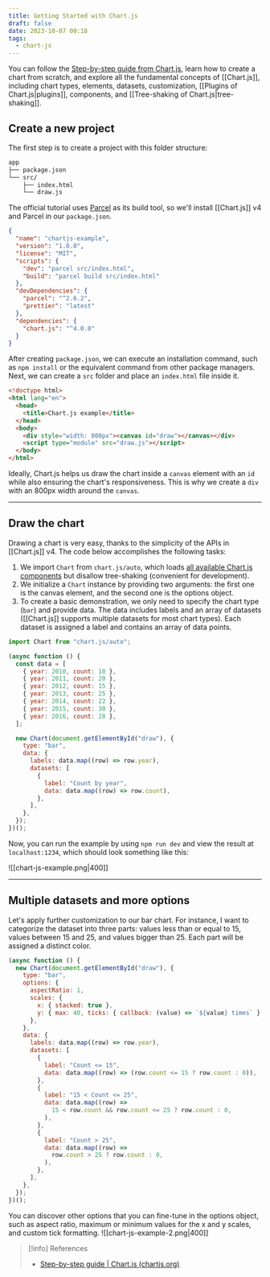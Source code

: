 ```yaml
---
title: Getting Started with Chart.js
draft: false
date: 2023-10-07 00:18
tags:
  - chart-js
---
```


You can follow the [Step-by-step guide from Chart.js](https://www.chartjs.org/docs/latest/getting-started/usage.html), learn how to create a chart from scratch, and explore all the fundamental concepts of [[Chart.js]], including chart types, elements, datasets, customization, [[Plugins of Chart.js|plugins]], components, and [[Tree-shaking of Chart.js|tree-shaking]].
## Create a new project
The first step is to create a project with this folder structure:
```bash
app
├── package.json 
└── src/ 
	├── index.html 
	└── draw.js
```
The official tutorial uses [Parcel](https://parceljs.org/) as its build tool, so we'll install [[Chart.js]] v4 and Parcel in our `package.json`.
```json title="package.json"
{
  "name": "chartjs-example",
  "version": "1.0.0",
  "license": "MIT",
  "scripts": {
    "dev": "parcel src/index.html",
    "build": "parcel build src/index.html"
  },
  "devDependencies": {
    "parcel": "^2.6.2",
    "prettier": "latest"
  },
  "dependencies": {
    "chart.js": "^4.0.0"
  }
}
```
After creating `package.json`, we can execute an installation command, such as `npm install` or the equivalent command from other package managers. Next, we can create a `src` folder and place an `index.html` file inside it.  
```html title="src/index.html"
<!doctype html>
<html lang="en">
  <head>
    <title>Chart.js example</title>
  </head>
  <body>
    <div style="width: 800px"><canvas id="draw"></canvas></div>
    <script type="module" src="draw.js"></script>
  </body>
</html>
```
Ideally, Chart.js helps us draw the chart inside a `canvas` element with an `id` while also ensuring the chart's responsiveness. This is why we create a `div` with an 800px width around the `canvas`.

---
## Draw the chart
Drawing a chart is very easy, thanks to the simplicity of the APIs in [[Chart.js]] v4. The code below accomplishes the following tasks:
1. We import `Chart` from `chart.js/auto`, which loads [all available Chart.js components](https://www.chartjs.org/docs/latest/getting-started/integration) but disallow tree-shaking (convenient for development).
2. We initialize a `Chart` instance by providing two arguments: the first one is the canvas element, and the second one is the options object.
3. To create a basic demonstration, we only need to specify the chart type (`bar`) and provide data. The data includes labels and an array of datasets ([[Chart.js]] supports multiple datasets for most chart types). Each dataset is assigned a label and contains an array of data points.

```js title="src/draw.js"
import Chart from "chart.js/auto";

(async function () {
  const data = [
    { year: 2010, count: 10 },
    { year: 2011, count: 20 },
    { year: 2012, count: 15 },
    { year: 2013, count: 25 },
    { year: 2014, count: 22 },
    { year: 2015, count: 30 },
    { year: 2016, count: 28 },
  ];

  new Chart(document.getElementById("draw"), {
    type: "bar",
    data: {
      labels: data.map((row) => row.year),
      datasets: [
        {
          label: "Count by year",
          data: data.map((row) => row.count),
        },
      ],
    },
  });
})();
```
Now, you can run the example by using `npm run dev` and view the result at `localhost:1234`, which should look something like this:

![[chart-js-example.png|400]]

---
## Multiple datasets and more options
Let's apply further customization to our bar chart. For instance, I want to categorize the dataset into three parts: values less than or equal to 15, values between 15 and 25, and values bigger than 25. Each part will be assigned a distinct color.
```js title="src/draw.js"
(async function () {
  new Chart(document.getElementById("draw"), {
    type: "bar",
    options: {
      aspectRatio: 1,
      scales: { 
        x: { stacked: true },
        y: { max: 40, ticks: { callback: (value) => `${value} times` } },
      },
    },
    data: {
      labels: data.map((row) => row.year),
      datasets: [
        {
          label: "Count <= 15",
          data: data.map((row) => (row.count <= 15 ? row.count : 0)),
        },
        {
          label: "15 < Count <= 25",
          data: data.map((row) =>
            15 < row.count && row.count <= 25 ? row.count : 0,
          ),
        },
        {
          label: "Count > 25",
          data: data.map((row) =>
            row.count > 25 ? row.count : 0,
          ),
        },
      ],
    },
  });
})();
```
You can discover other options that you can fine-tune in the options object, such as aspect ratio, maximum or minimum values for the x and y scales, and custom tick formatting.
![[chart-js-example-2.png|400]]

> [!info] References
> - [Step-by-step guide | Chart.js (chartjs.org)](https://www.chartjs.org/docs/latest/getting-started/usage.html)

